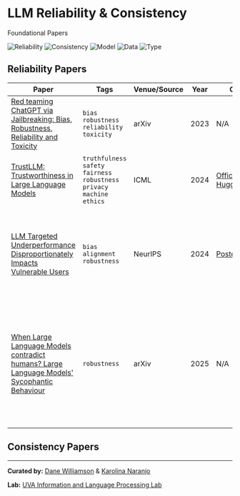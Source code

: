 # LLM Reliability & Consistency 
Foundational Papers

![Reliability](https://img.shields.io/badge/-Reliability-orange)
![Consistency](https://img.shields.io/badge/-Consistency-blue)
![Model](https://img.shields.io/badge/Model-LLMs-green)
![Data](https://img.shields.io/badge/Data-Benchmarks-purple)
![Type](https://img.shields.io/badge/Type-Literature%20Review-lightblue)

## Reliability Papers

| Paper | Tags | Venue/Source | Year | Code | Description |
|---|---|---|---|---|---|
| [Red teaming ChatGPT via Jailbreaking: Bias, Robustness, Reliability and Toxicity](https://arxiv.org/pdf/2301.12867) | `bias` `robustness` `reliability` `toxicity` | arXiv | 2023 | N/A | A qualitative approach for red-teaming ethical risks of ChatGPT. |
| [TrustLLM: Trustworthiness in Large Language Models](https://arxiv.org/pdf/2401.05561) | `truthfulness` `safety` `fairness` `robustness` `privacy` `machine ethics` | ICML | 2024 | [Official](https://github.com/HowieHwong/TrustLLM) \| [HuggingFace](https://huggingface.co/papers/2401.05561) | TrustLLM is a comprehensive framework for studying the trustworthiness of LLMs. |
| [LLM Targeted Underperformance Disproportionately Impacts Vulnerable Users](https://arxiv.org/pdf/2406.17737) | `bias` `alignment` `robustness` | NeurIPS | 2024 | [Poster](https://neurips.cc/media/PosterPDFs/NeurIPS%202024/106298.png?t=1734753887.2175903) | LLM performance degrades based on user traits: education levels, English proficiency, and country of origin. |
| [When Large Language Models contradict humans? Large Language Models' Sycophantic Behaviour](https://arxiv.org/pdf/2311.09410) | `robustness` | arXiv | 2025 | N/A | This paper investigates sycophancy: the tendency for LLMs to generate responses that align with a user's viewpoint, even when that viewpoint is factually incorrect. T |

## Consistency Papers





---
**Curated by:** [Dane Williamson](https://github.com/dwil2444) & [Karolina Naranjo](https://github.com/karolinaranjo)

**Lab:** [UVA Information and Language Processing Lab](https://github.com/UVa-NLP)












